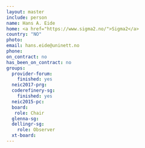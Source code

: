 ```yaml
---
layout: master
include: person
name: Hans A. Eide
home: <a href="https://www.sigma2.no/">Sigma2</a>
country: "NO"
photo:
email: hans.eide@uninett.no
phone:
on_contract: no
has_been_on_contract: no
groups:
  provider-forum:
    finished: yes
  neic2017-prg:
  coderefinery-sg:
    finished: yes
  neic2015-pc:
  board:
   role: Chair
  glenna-sg:
  dellingr-sg:
    role: Observer
  xt-board:
---
```


